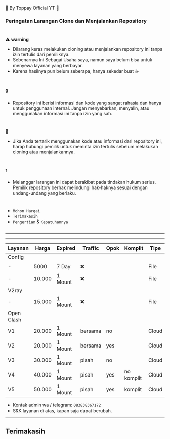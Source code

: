 🍚 By Toppay Official YT 🚀
### Peringatan Larangan Clone dan Menjalankan Repository
#
⚠️ **warning**
- Dilarang keras melakukan cloning atau menjalankan repository ini tanpa izin tertulis dari pemiliknya.
- Sebenarnya Ini Sebagai Usaha saya, namun saya belum bisa untuk menyewa layanan yang berbayar.
- Karena hasilnya pun belum seberapa, hanya sekedar buat ☕
#
🔒
- Repository ini berisi informasi dan kode yang sangat rahasia dan hanya untuk penggunaan internal. Jangan menyebarkan, menyalin, atau menggunakan informasi ini tanpa izin yang sah.
#
📩
- Jika Anda tertarik menggunakan kode atau informasi dari repository ini, harap hubungi pemilik untuk meminta izin tertulis sebelum melakukan cloning atau menjalankannya.
#
❗
- Melanggar larangan ini dapat berakibat pada tindakan hukum serius. Pemilik repository berhak melindungi hak-haknya sesuai dengan undang-undang yang berlaku.
#
- `Mohon Hargai`
- `Terimakasih`
- `Pengertian` & `Kepatuhannya`

##

---

---

| Layanan | Harga   | Expired | Traffic | Opok | Komplit | Tipe  | Akses |
| ------- | ------- | ------- | ----  | --- | --- | ----- | ----- |
| Config  |
| -       | 5000    | 7 Day   |  ❌   | | | File  | ❓    |
| -       | 10.000  | 1 Mount |  ❌   | | | File  | ❓    |
| V2ray   |
| -       | 15.000  | 1 Mount |  ❌   | | | File  | Bebas |
| Open Clash |
|  V1     | 20.000  | 1 Mount | bersama | no | | Cloud | Bebas |
|  V2     | 20.000  | 1 Mount | bersama | yes | | Cloud | Bebas |
|  V3     | 30.000  | 1 Mount | pisah | no | | Cloud | Bebas |
|  V4     | 40.000  | 1 Mount | pisah | yes | no komplit | Cloud | Bebas |
|  V5     | 50.000  | 1 Mount | pisah | yes | komplit | Cloud | Bebas |

- Kontak admin wa / telegram: `083838367172`
- S&K
 layanan di atas, kapan saja dapat berubah.

---

##
## Terimakasih